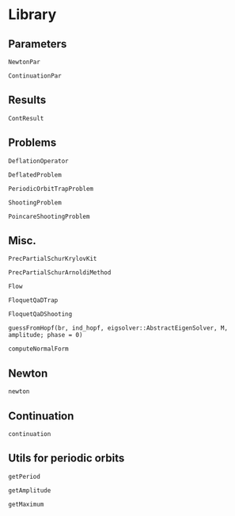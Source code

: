 # Library

## Parameters

```@docs
NewtonPar
```

```@docs
ContinuationPar
```

## Results

```@docs
ContResult
```

## Problems

```@docs
DeflationOperator
```

```@docs
DeflatedProblem
```

```@docs
PeriodicOrbitTrapProblem
```

```@docs
ShootingProblem
```

```@docs
PoincareShootingProblem
```

## Misc.

```@docs
PrecPartialSchurKrylovKit
```

```@docs
PrecPartialSchurArnoldiMethod
```

```@docs
Flow
```

```@docs
FloquetQaDTrap
```

```@docs
FloquetQaDShooting
```

```@docs
guessFromHopf(br, ind_hopf, eigsolver::AbstractEigenSolver, M, amplitude; phase = 0)
```

```@docs
computeNormalForm
```

## Newton

```@docs
newton
```

## Continuation

```@docs
continuation
```

## Utils for periodic orbits

```@docs
getPeriod
```

```@docs
getAmplitude
```

```@docs
getMaximum
```